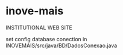 # inove-mais
INSTITUTIONAL WEB SITE

set config database conection in INOVEMAIS/src/java/BD/DadosConexao.java
